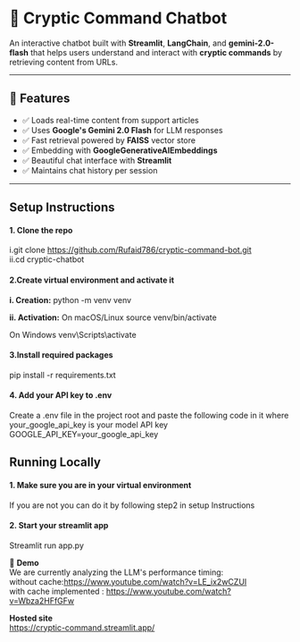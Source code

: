 # 💬 Cryptic Command Chatbot

An interactive chatbot built with **Streamlit**, **LangChain**, and **gemini-2.0-flash** that helps users understand and interact with **cryptic commands** by retrieving content from URLs.

---

## 🚀 Features

- ✅ Loads real-time content from support articles
- ✅ Uses **Google's Gemini 2.0 Flash** for LLM responses
- ✅ Fast retrieval powered by **FAISS** vector store
- ✅ Embedding with **GoogleGenerativeAIEmbeddings**
- ✅ Beautiful chat interface with **Streamlit**
- ✅ Maintains chat history per session

---

## Setup Instructions

####  1. Clone the repo
i.git clone https://github.com/Rufaid786/cryptic-command-bot.git <br>
ii.cd cryptic-chatbot

####  2.Create virtual environment and activate it

**i. Creation:**
python -m venv venv

**ii. Activation:**
On macOS/Linux
source venv/bin/activate

On Windows
venv\Scripts\activate 

####  3.Install required packages
pip install -r requirements.txt

####  4. Add your API key to .env
Create a .env file in the project root and paste the following code in it where your_google_api_key is your model API key  <br>
GOOGLE_API_KEY=your_google_api_key



## Running Locally

####  1. Make sure you are in your virtual environment
If you are not you can do it by following step2 in setup Instructions

####  2. Start your streamlit app
Streamlit run app.py


🎥 **Demo** <br>
We are currently analyzing the LLM's performance timing:<br>
without cache:https://www.youtube.com/watch?v=LE_ix2wCZUI <br>
with cache implemented : https://www.youtube.com/watch?v=Wbza2HFfGFw


**Hosted site**  <br>
https://cryptic-command.streamlit.app/
